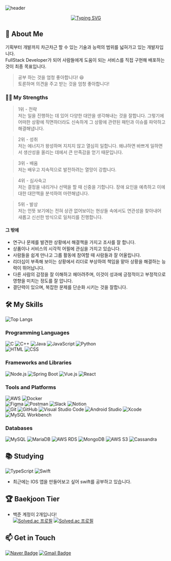 ![header](https://capsule-render.vercel.app/api?type=venom&color=3100ff&height=300&section=header&text=Easy's%20Github&fontSize=90&animation=twinkling)

<div align="center">
    <a href="https://git.io/typing-svg">
        <img src="https://readme-typing-svg.demolab.com?font=Shadows+Into+Light&pause=1000&color=00CFFF&center=true&vCenter=true&random=false&width=435&lines=Feel+free+to+browse+Easy%E2%80%99s+repository" alt="Typing SVG">
    </a>
</div>

## 🚀 About Me
기획부터 개발까지 차근차근 할 수 있는 기술과 능력의 범위를 넓혀가고 있는 개발자입니다.  
FullStack Developer가 되어 사람들에게 도움이 되는 서비스를 직접 구현해 배포하는 것이 최종 목표입니다.
> 공부 하는 것을 엄청 좋아합니다! 😆  
> 토론하며 의견을 주고 받는 것을 엄청 좋아합니다!

### 💪🏻 My Strengths
> 1위 - 전략  
저는 일을 진행하는 데 있어 다양한 대안을 생각해내는 것을 잘합니다. 그렇기에 어떠한 상황에 직면하더라도 신속하게 그 상황에 관련된 패턴과 이슈를 파악하고 해결해냅니다.  

> 2위 - 성취  
저는 에너지가 왕성하며 지치지 않고 열심히 일합니다. 왜냐하면 바쁘게 일하면서 생산성을 올리는 데에서 큰 만족감을 얻기 때문입니다.  

> 3위 - 배움  
저는 배우고 지속적으로 발전하려는 열망이 강합니다.  

> 4위 - 심사숙고  
저는 결정을 내리거나 선택을 할 때 신중을 기합니다. 장애 요인을 예측하고 이에 대한 대안책을 분석하여 마련해냅니다.  

> 5위 - 발상  
저는 언뜻 보기에는 전혀 상관 없어보이는 현상들 속에서도 연관성을 찾아내어 새롭고 신선한 방식으로 일처리를 진행합니다.

#### 그 밖에

- 연구나 문제를 발견한 상황에서 해결책을 가지고 조사를 잘 합니다.
- 상품이나 서비스의 시각적 어필에 관심을 가지고 있습니다.
- 사람들을 쉽게 만나고 그룹 활동에 참여할 때 사람들과 잘 어울립니다.
- 리더십이 부족해 보이는 상황에서 리더로 부상하여 책임을 맡아 상황을 해결하는 능력이 뛰어납니다.
- 다른 사람의 감정을 잘 이해하고 헤아려주며, 이것이 성과에 긍정적이고 부정적으로 영향을 미치는 정도를 잘 압니다.
- 결단력이 있으며, 복잡한 문제를 단순화 시키는 것을 잘합니다.



## 🛠️ My Skills
![Top Langs](https://github-readme-stats.vercel.app/api/top-langs/?username=Hanalin0422&layout=compact)


### Programming Languages
![C](https://img.shields.io/badge/C-A8B9CC?style=for-the-badge&logo=c&logoColor=white)
![C++](https://img.shields.io/badge/C++-00599C?style=for-the-badge&logo=cplusplus&logoColor=white)
![Java](https://img.shields.io/badge/Java-007396?style=for-the-badge&logo=java&logoColor=white)
![JavaScript](https://img.shields.io/badge/JavaScript-F7DF1E?style=for-the-badge&logo=javascript&logoColor=black)
![Python](https://img.shields.io/badge/Python-3776AB?style=for-the-badge&logo=python&logoColor=white)  
![HTML](https://img.shields.io/badge/HTML-E34F26?style=for-the-badge&logo=html5&logoColor=white)
![CSS](https://img.shields.io/badge/CSS-1572B6?style=for-the-badge&logo=css3&logoColor=white)



### Frameworks and Libraries
![Node.js](https://img.shields.io/badge/Node.js-339933?style=for-the-badge&logo=nodedotjs&logoColor=white)
![Spring Boot](https://img.shields.io/badge/Spring%20Boot-6DB33F?style=for-the-badge&logo=springboot&logoColor=white)
![Vue.js](https://img.shields.io/badge/Vue.js-4FC08D?style=for-the-badge&logo=vue-dot-js&logoColor=white)
![React](https://img.shields.io/badge/React-20232A?style=for-the-badge&logo=react&logoColor=61DAFB)

### Tools and Platforms
![AWS](https://img.shields.io/badge/AWS-232F3E?style=for-the-badge&logo=amazonaws&logoColor=white)
![Docker](https://img.shields.io/badge/Docker-2496ED?style=for-the-badge&logo=docker&logoColor=white)  
![Figma](https://img.shields.io/badge/Figma-F24E1E?style=for-the-badge&logo=figma&logoColor=white)
![Postman](https://img.shields.io/badge/Postman-FF6C37?style=for-the-badge&logo=postman&logoColor=white)
![Slack](https://img.shields.io/badge/Slack-4A154B?style=for-the-badge&logo=slack&logoColor=white)
![Notion](https://img.shields.io/badge/Notion-000000?style=for-the-badge&logo=notion&logoColor=white)  
![Git](https://img.shields.io/badge/Git-F05032?style=for-the-badge&logo=git&logoColor=white)
![GitHub](https://img.shields.io/badge/GitHub-181717?style=for-the-badge&logo=github&logoColor=white)
![Visual Studio Code](https://img.shields.io/badge/Visual%20Studio%20Code-007ACC.svg?&style=for-the-badge&logo=Visual%20Studio%20Code&logoColor=white)
![Android Studio](https://img.shields.io/badge/Android%20Studio-3DDC84.svg?&style=for-the-badge&logo=Android%20Studio&logoColor=white)
![Xcode](https://img.shields.io/badge/Xcode-147EFB?style=for-the-badge&logo=xcode&logoColor=white)
![MySQL Workbench](https://img.shields.io/badge/MySQL_Workbench-4479A1?style=for-the-badge&logo=mysql&logoColor=white)

### Databases
![MySQL](https://img.shields.io/badge/MySQL-4479A1?style=for-the-badge&logo=mysql&logoColor=white)
![MariaDB](https://img.shields.io/badge/MariaDB-003545?style=for-the-badge&logo=mariadb&logoColor=white)
![AWS RDS](https://img.shields.io/badge/AWS%20RDS-527FFF?style=for-the-badge&logo=amazonrds&logoColor=white)
![MongoDB](https://img.shields.io/badge/MongoDB-47A248?style=for-the-badge&logo=mongodb&logoColor=white)
![AWS S3](https://img.shields.io/badge/AWS%20S3-569A31?style=for-the-badge&logo=amazon&logoColor=white)
![Cassandra](https://img.shields.io/badge/Cassandra-1287B1?style=for-the-badge&logo=apachecassandra&logoColor=white)


## 📚 Studying
![TypeScript](https://img.shields.io/badge/TypeScript-3178C6?style=for-the-badge&logo=typescript&logoColor=white)
![Swift](https://img.shields.io/badge/Swift-FA7343?style=for-the-badge&logo=swift&logoColor=white)
- 최근에는 IOS 앱을 만들어보고 싶어 swift를 공부하고 있습니다.


## 🏆 Baekjoon Tier
- 백준 계정이 2개입니다!  
[![Solved.ac 프로필](http://mazassumnida.wtf/api/v2/generate_badge?boj=bluebee)](https://solved.ac/bluebee)
[![Solved.ac 프로필](http://mazassumnida.wtf/api/v2/generate_badge?boj=hanalin2)](https://solved.ac/hanalin2)


## 📫 Get in Touch
[![Naver Badge](https://img.shields.io/badge/Naver-03C75A?style=flat-square&logo=Naver&logoColor=white&link=mailto:hanalin2@naver.com)](mailto:hanalin2@naver.com)
[![Gmail Badge](https://img.shields.io/badge/Gmail-d14836?style=flat-square&logo=Gmail&logoColor=white&link=mailto:hanalin0422@gmail.com)](mailto:hanalin0422@gmail.com)
